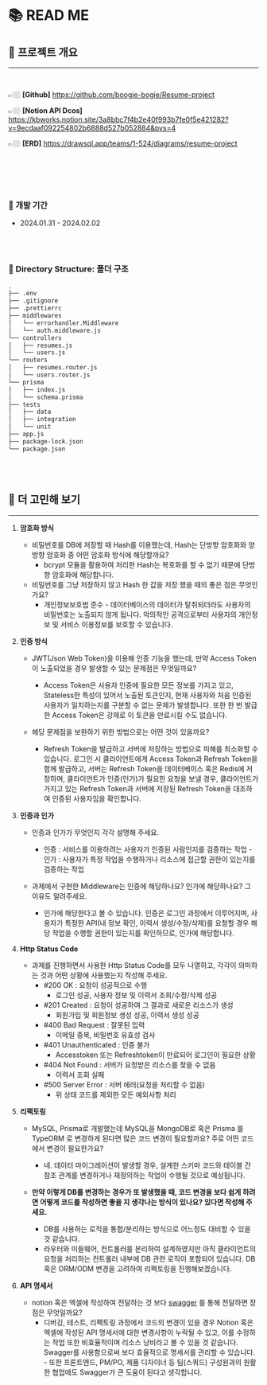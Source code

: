 # 📚 READ ME

## 📌 프로젝트 개요

---

<br>

👉🏼 **[Github]** https://github.com/boogie-bogie/Resume-project

👉🏼 **[Notion API Dcos]** https://kbworks.notion.site/3a8bbc7f4b2e40f993b7fe0f5e421282?v=9ecdaaf092254802b6888d527b052884&pvs=4

👉🏼 **[ERD]** https://drawsql.app/teams/1-524/diagrams/resume-project

<br>

<br><br>

### 🔧 개발 기간

- 2024.01.31 - 2024.02.02

<br><br>

### 📁 Directory Structure: 폴더 구조

```bash
.
├── .env
├── .gitignore
├── .prettierrc
├── middlewares
│   └── errorhandler.Middleware
│   └── auth.middleware.js
└── controllers
│   ├── resumes.js
│   └── users.js
└── routers
│   ├── resumes.router.js
│   └── users.router.js
└── prisma
│   ├── index.js
│   └── schema.prisma
├── tests
│   ├── data
│   ├── integration
│   └── unit
├── app.js
├── package-lock.json
└── package.json

```

<br><br>

## 📢 더 고민해 보기

---

1. **암호화 방식**

   - 비밀번호를 DB에 저장할 때 Hash를 이용했는데, Hash는 단방향 암호화와 양방향 암호화 중 어떤 암호화 방식에 해당할까요?
     - bcrypt 모듈을 활용하여 처리한 Hash는 복호화를 할 수 없기 때문에 단방향 암호화에 해당합니다.
   - 비밀번호를 그냥 저장하지 않고 Hash 한 값을 저장 했을 때의 좋은 점은 무엇인가요?
     - 개인정보보호법 준수 - 데이터베이스의 데이터가 탈취되더라도 사용자의 비밀번호는 노출되지 않게 됩니다. 악의적인 공격으로부터 사용자의 개인정보 및 서비스 이용정보를 보호할 수 있습니다.

2. **인증 방식**

   - JWT(Json Web Token)을 이용해 인증 기능을 했는데, 만약 Access Token이 노출되었을 경우 발생할 수 있는 문제점은 무엇일까요?

     - Access Token은 사용자 인증에 필요한 모든 정보를 가지고 있고, Stateless한 특성이 있어서 노출된 토큰인지, 현재 사용자와 처음 인증된 사용자가 일치하는지를 구분할 수 없는 문제가 발생합니다. 또한 한 번 발급한 Access Token은 강제로 이 토큰을 만료시킬 수도 없습니다.

   - 해당 문제점을 보완하기 위한 방법으로는 어떤 것이 있을까요?
     - Refresh Token을 발급하고 서버에 저장하는 방법으로 피해를 최소화할 수 있습니다. 로그인 시 클라이언트에게 Access Token과 Refresh Token을 함께 발급하고, 서버는 Refresh Token을 데이터베이스 혹은 Redis에 저장하며, 클라이언트가 인증(인가)가 필요한 요청을 보낼 경우, 클라이언트가 가지고 있는 Refresh Token과 서버에 저장된 Refresh Token을 대조하여 인증된 사용자임을 확인합니다.

3. **인증과 인가**

   - 인증과 인가가 무엇인지 각각 설명해 주세요.

     - 인증 : 서비스를 이용하려는 사용자가 인증된 사람인지를 검증하는 작업 - 인가 : 사용자가 특정 작업을 수행하거나 리소스에 접근할 권한이 있는지를 검증하는 작업

   - 과제에서 구현한 Middleware는 인증에 해당하나요? 인가에 해당하나요? 그 이유도 알려주세요.
     - 인가에 해당한다고 볼 수 있습니다. 인증은 로그인 과정에서 이루어지며, 사용자가 특정한 API(내 정보 확인, 이력서 생성/수정/삭제)를 요청할 경우 해당 작업을 수행할 권한이 있는지를 확인하므로, 인가에 해당합니다.

4. **Http Status Code**

   - 과제를 진행하면서 사용한 Http Status Code를 모두 나열하고, 각각이 의미하는 것과 어떤 상황에 사용했는지 작성해 주세요.
     - #200 OK : 요청이 성공적으로 수행
       - 로그인 성공, 사용자 정보 및 이력서 조회/수정/삭제 성공
     - #201 Created : 요청이 성공하여 그 결과로 새로운 리소스가 생성
       - 회원가입 및 회원정보 생성 성공, 이력서 생성 성공
     - #400 Bad Request : 잘못된 입력
       - 이메일 중복, 비밀번호 유효성 검사
     - #401 Unauthenticated : 인증 불가
       - Accesstoken 또는 Refreshtoken이 만료되어 로그인이 필요한 상황
     - #404 Not Found : 서버가 요청받은 리소스를 찾을 수 없음
       - 이력서 조회 실패
     - #500 Server Error : 서버 에러(요청을 처리할 수 없음)
       - 위 상태 코드를 제외한 모든 예외사항 처리

5. **리팩토링**

   - MySQL, Prisma로 개발했는데 MySQL을 MongoDB로 혹은 Prisma 를 TypeORM 로 변경하게 된다면 많은 코드 변경이 필요할까요? 주로 어떤 코드에서 변경이 필요한가요?

     - 네. 데이터 마이그레이션이 발생할 경우, 설계한 스키마 코드와 테이블 간 참조 관계를 변경하거나 재정의하는 작업이 수행될 것으로 예상됩니다.

   - **만약 이렇게 DB를 변경하는 경우가 또 발생했을 때, 코드 변경을 보다 쉽게 하려면 어떻게 코드를 작성하면 좋을 지 생각나는 방식이 있나요? 있다면 작성해 주세요.**
     - DB를 사용하는 로직을 통합/분리하는 방식으로 어느정도 대비할 수 있을 것 같습니다.
     - 라우터와 미들웨어, 컨트롤러를 분리하여 설계하였지만 아직 클라이언트의 요청을 처리하는 컨트롤러 내부에 DB 관련 로직이 포함되어 있습니다. DB 혹은 ORM/ODM 변경을 고려하여 리펙토링을 진행해보겠습니다.

6. **API 명세서**
   - notion 혹은 엑셀에 작성하여 전달하는 것 보다 [swagger](https://swagger.io/) 를 통해 전달하면 장점은 무엇일까요?
     - 디버깅, 테스트, 리펙토링 과정에서 코드의 변경이 있을 경우 Notion 혹은 엑셀에 작성된 API 명세서에 대한 변경사항이 누락될 수 있고, 이를 수정하는 작업 또한 비효율적이며 리소스 낭비라고 볼 수 있을 것 같습니다. Swagger를 사용함으로써 보다 효율적으로 명세서를 관리할 수 있습니다. - 또한 프론트엔드, PM/PO, 제품 디자이너 등 팀(스쿼드) 구성원과의 원활한 협업에도 Swagger가 큰 도움이 된다고 생각합니다.
